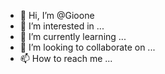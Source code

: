 - 👋 Hi, I’m @Gioone
- 👀 I’m interested in ...
- 🌱 I’m currently learning ...
- 💞️ I’m looking to collaborate on ...
- 📫 How to reach me ...

<!---
Gioone/Gioone is a ✨ special ✨ repository because its `README.md` (this file) appears on your GitHub profile.
You can click the Preview link to take a look at your changes.
--->
